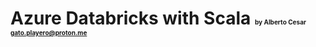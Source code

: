 # Azure Databricks with Scala <span style="font-size:x-small;">by Alberto Cesar <gato.playero@proton.me></span>
